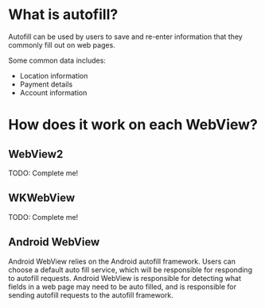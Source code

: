 # What is autofill?

Autofill can be used by users to save and re-enter information that they commonly fill out on web pages.

Some common data includes:

- Location information
- Payment details
- Account information

# How does it work on each WebView?

## WebView2

TODO: Complete me!

## WKWebView

TODO: Complete me!

## Android WebView

Android WebView relies on the Android autofill framework. Users can choose a default auto fill service, which will be
responsible for responding to autofill requests. Android WebView is responsible for detecting what fields in a web page
may need to be auto filled, and is responsible for sending autofill requests to the autofill framework.
